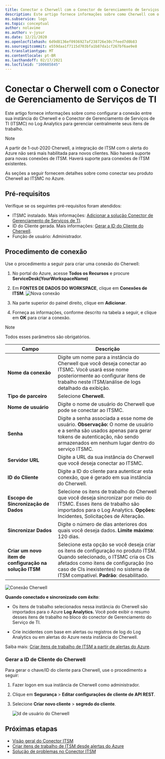 ```yaml
---
title: Conectar o Cherwell com o Conector de Gerenciamento de Serviços de TI
description: Este artigo fornece informações sobre como Cherwell com o Conector de Gerenciamento de Serviços de TI (ITSMC) no Azure Monitor para monitorar e gerenciar de forma centralizada os itens de trabalho de ITSM.
ms.subservice: logs
ms.topic: conceptual
author: nolavime
ms.author: v-jysur
ms.date: 12/21/2020
ms.openlocfilehash: 6d9d8136ef0936927af238726e30c7feed7d0b83
ms.sourcegitcommit: e559daa1f7115d703bfa1b87da1cf267bf6ae9e8
ms.translationtype: MT
ms.contentlocale: pt-BR
ms.lasthandoff: 02/17/2021
ms.locfileid: "100605845"
---
```

# <a name="connect-cherwell-with-it-service-management-connector"></a>Conectar o Cherwell com o Conector de Gerenciamento de Serviços de TI

Este artigo fornece informações sobre como configurar a conexão entre sua instância do Cherwell e o Conector de Gerenciamento de Serviços de TI (ITSMC) no Log Analytics para gerenciar centralmente seus itens de trabalho.

> [!NOTE]
> A partir de 1-out-2020 Cherwell, a integração de ITSM com o alerta do Azure não será mais habilitada para novos clientes. Não haverá suporte para novas conexões de ITSM.
> Haverá suporte para conexões de ITSM existentes.

As seções a seguir fornecem detalhes sobre como conectar seu produto Cherwell ao ITSMC no Azure.

## <a name="prerequisites"></a>Pré-requisitos

Verifique se os seguintes pré-requisitos foram atendidos:

- ITSMC instalado. Mais informações: [Adicionar a solução Conector de Gerenciamento de Serviços de TI](./itsmc-definition.md#add-it-service-management-connector).
- ID do Cliente gerada. Mais informações: [Gerar a ID do Cliente do Cherwell](#generate-client-id-for-cherwell).
- Função de usuário:  Administrador.

## <a name="connection-procedure"></a>Procedimento de conexão

Use o procedimento a seguir para criar uma conexão do Cherwell:

1. No portal do Azure, acesse **Todos os Recursos** e procure **ServiceDesk(YourWorkspaceName)**

2. Em **FONTES DE DADOS DO WORKSPACE**, clique em **Conexões de ITSM**.
    ![Nova conexão](/media/itsmc-overview/add-new-itsm-connection.png)

3. Na parte superior do painel direito, clique em **Adicionar**.

4. Forneça as informações, conforme descrito na tabela a seguir, e clique em **OK** para criar a conexão.

> [!NOTE]
> Todos esses parâmetros são obrigatórios.

| **Campo** | **Descrição** |
| --- | --- |
| **Nome da conexão**   | Digite um nome para a instância do Cherwell que você deseja conectar ao ITSMC.  Você usará esse nome posteriormente ao configurar itens de trabalho neste ITSM/análise de logs detalhado da exibição. |
| **Tipo de parceiro**   | Selecione **Cherwell.** |
| **Nome de usuário**   | Digite o nome de usuário do Cherwell que pode se conectar ao ITSMC. |
| **Senha**   | Digite a senha associada a esse nome de usuário. **Observação:** O nome de usuário e a senha são usados apenas para gerar tokens de autenticação, não sendo armazenados em nenhum lugar dentro do serviço ITSMC.|
| **Servidor URL**   | Digite a URL da sua instância do Cherwell que você deseja conectar ao ITSMC. |
| **ID do Cliente**   | Digite a ID do cliente para autenticar esta conexão, que é gerado em sua instância do Cherwell.   |
| **Escopo de Sincronização de Dados**   | Selecione os itens de trabalho do Cherwell que você deseja sincronizar por meio do ITSMC.  Esses itens de trabalho são importados para o Log Analytics.   **Opções:**  Incidentes, Solicitações de Alteração. |
| **Sincronizar Dados** | Digite o número de dias anteriores dos quais você deseja dados. **Limite máximo**: 120 dias. |
| **Criar um novo item de configuração na solução ITSM** | Selecione esta opção se você deseja criar os itens de configuração no produto ITSM. Quando selecionado, o ITSMC cria os CIs afetados como itens de configuração (no caso de CIs inexistentes) no sistema de ITSM compatível. **Padrão**: desabilitado. |

![Conexão Cherwell](media/itsmc-connections-cherwell/itsm-connections-cherwell-latest.png)

**Quando conectado e sincronizado com êxito**:

- Os itens de trabalho selecionados nessa instância do Cherwell são importados para o Azure **Log Analytics.** Você pode exibir o resumo desses itens de trabalho no bloco do conector de Gerenciamento do Serviço de TI.

- Crie incidentes com base em alertas ou registros de log do Log Analytics ou em alertas do Azure nesta instância do Cherwell.

Saiba mais: [Criar itens de trabalho de ITSM a partir de alertas do Azure](./itsmc-definition.md#create-itsm-work-items-from-azure-alerts).

### <a name="generate-client-id-for-cherwell"></a>Gerar a ID de Cliente do Cherwell

Para gerar o chave/ID do cliente para Cherwell, use o procedimento a seguir:

1. Fazer logon em sua instância de Cherwell como administrador.
2. Clique em **Segurança** > **Editar configurações de cliente de API REST**.
3. Selecione **Criar novo cliente** > **segredo do cliente**.

    ![Id de usuário do Cherwell](media/itsmc-connections-cherwell/itsmc-cherwell-client-id.png)

## <a name="next-steps"></a>Próximas etapas

* [Visão geral do Conector ITSM](itsmc-overview.md)
* [Criar itens de trabalho de ITSM desde alertas do Azure](./itsmc-definition.md#create-itsm-work-items-from-azure-alerts)
* [Solução de problemas no Conector ITSM](./itsmc-resync-servicenow.md)